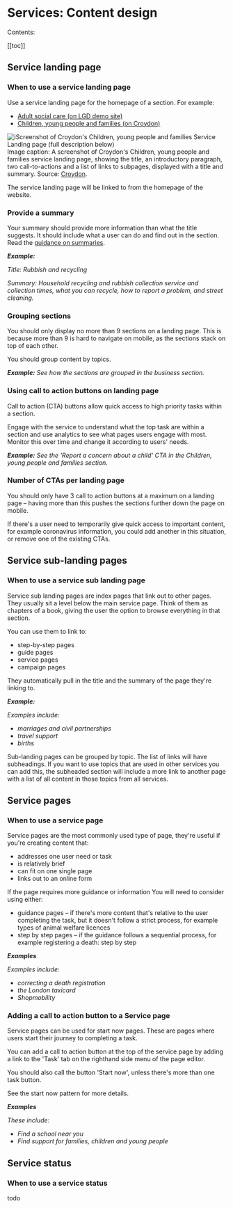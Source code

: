 # Services: Content design
Contents:

[[toc]]

## Service landing page

### When to use a service landing page
Use a service landing page for the homepage of a section. For example:

* [Adult social care (on LGD demo site)](https://localgovdrupal.agile.coop/adult-health-and-social-care)
* [Children, young people and families (on Croydon)](https://www.croydon.gov.uk/children-young-people-and-families)
<!-- Where shall we link to? -->
<!-- Todo: add screenshots -->

![iScreenshot of Croydon's Children, young people and families Service Landing page (full description below)](https://user-images.githubusercontent.com/3852805/123272337-906deb00-d4f9-11eb-8661-7307f6423a31.png)
Image caption: A screenshot of Croydon's Children, young people and families service landing page, showing the title, an introductory paragraph, two call-to-actions and a list of links to subpages, displayed with a title and summary. Source: [Croydon](https://www.croydon.gov.uk/children-young-people-and-families).


The service landing page will be linked to from the homepage of the website.

### Provide a summary
Your summary should provide more information than what the title suggests. It should include what a user can do and find out in the section. Read the [guidance on summaries](https://www.gov.uk/guidance/content-design/writing-for-gov-uk#summaries).

***Example:*** 

*Title: Rubbish and recycling*

*Summary: Household recycling and rubbish collection service and collection times, what you can recycle, how to report a problem, and street cleaning.*

<!-- Is this general advice we want to give?  -->
### Grouping sections
You should only display no more than 9 sections on a landing page. This is because more than 9 is hard to navigate on mobile, as the sections stack on top of each other.

You should group content by topics.

***Example:*** 
*See how the sections are grouped in the business section.*

### Using call to action buttons on landing page

Call to action (CTA) buttons allow quick access to high priority tasks within a section.

Engage with the service to understand what the top task are within a section and use analytics to see what pages users engage with most. Monitor this over time and change it according to users' needs.

***Example:*** 
*See the 'Report a concern about a child' CTA in the Children, young people and families section.*
<!-- todo: add a screenshot -->

### Number of CTAs per landing page
<!-- Is this general advice? -->
You should only have 3 call to action buttons at a maximum on a landing page – having more than this pushes the sections further down the page on mobile.

If there's a user need to temporarily give quick access to important content, for example coronavirus information, you could add another in this situation, or remove one of the existing CTAs.

## Service sub-landing pages

### When to use a service sub landing page
Service sub landing pages are index pages that link out to other pages. They usually sit a level below the main service page. Think of them as chapters of a book, giving the user the option to browse everything in that section.

You can use them to link to:

* step-by-step pages
* guide pages
* service pages
* campaign pages

They automatically pull in the title and the summary of the page they're linking to.

***Example:*** 

*Examples include:*

- *marriages and civil partnerships*
- *travel support*
- *births*

Sub-landing pages can be grouped by topic. The list of links will have subheadings. If you want to use topics that are used in other services you can add this, the subheaded section will include a more link to another page with a list of all content in those topics from all services.

<!-- Add links to examples or demo site -->

## Service pages

### When to use a service page
Service pages are the most commonly used type of page, they're useful if you're creating content that:

* addresses one user need or task
* is relatively brief
* can fit on one single page
* links out to an online form

If the page requires more guidance or information
You will need to consider using either:

* guidance pages – if there's more content that's relative to the user completing the task, but it doesn't follow a strict process, for example types of animal welfare licences
* step by step pages – if the guidance follows a sequential process, for example registering a death: step by step

<!-- Todo: update links once there's documentation for guides etc -->

***Examples***

*Examples include:*

* *correcting a death registration*
* *the London taxicard*
* *Shopmobility*

### Adding a call to action button to a Service page
<!-- todo: test this -->
Service pages can be used for start now pages. These are pages where users start their journey to completing a task.

You can add a call to action button at the top of the service page by adding a link to the 'Task' tab on the righthand side menu of the page editor.

You should also call the button 'Start now', unless there's more than one task button.

See the start now pattern for more details.

***Examples***

*These include:*
* *Find a school near you*
* *Find support for families, children and young people*

## Service status
### When to use a service status
todo
